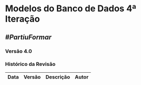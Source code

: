 # **Modelos do Banco de Dados 4ª Iteração**

##  ***#PartiuFormar***

### **Versão 4.0**

### Histórico da Revisão
Data|Versão|Descrição|Autor
----|------|---------|------------------